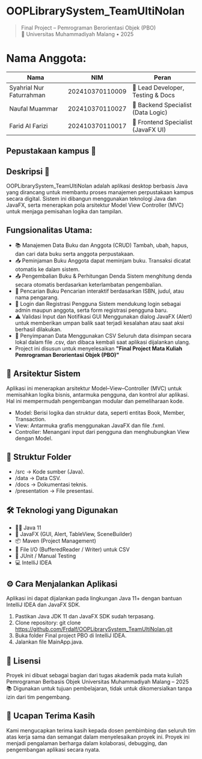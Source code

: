 # OOPLibrarySystem_TeamUltiNolan
> Final Project – Pemrograman Berorientasi Objek (PBO)  
> 📌 Universitas Muhammadiyah Malang • 2025  

# Nama Anggota:
| Nama                       | NIM                | Peran                             |
|----------------------------|--------------------|------------------------------------|
| Syahrial Nur Faturrahman   | 202410370110009    | 🧠 Lead Developer, Testing & Docs |
| Naufal Muammar             | 202410370110027    | 🔧 Backend Specialist (Data Logic)|
| Farid Al Farizi            | 202410370110017    | 🎨 Frontend Specialist (JavaFX UI)|

## Pepustakaan kampus 📖
## Deskripsi 📜
OOPLibrarySystem_TeamUltiNolan adalah aplikasi desktop berbasis Java yang dirancang untuk membantu proses manajemen perpustakaan kampus secara digital. Sistem ini dibangun menggunakan teknologi Java dan JavaFX, serta menerapkan pola arsitektur Model View Controller (MVC) untuk menjaga pemisahan logika dan tampilan.
## Fungsionalitas Utama:
- 📚 Manajemen Data Buku dan Anggota (CRUD)
Tambah, ubah, hapus, dan cari data buku serta anggota perpustakaan.
- 📥 Peminjaman Buku
Anggota dapat meminjam buku. Transaksi dicatat otomatis ke dalam sistem.
- 📤 Pengembalian Buku & Perhitungan Denda
Sistem menghitung denda secara otomatis berdasarkan keterlambatan pengembalian.
- 🔎 Pencarian Buku
Pencarian interaktif berdasarkan ISBN, judul, atau nama pengarang.
- 🔐 Login dan Registrasi Pengguna
Sistem mendukung login sebagai admin maupun anggota, serta form registrasi pengguna baru.
- ⚠️ Validasi Input dan Notifikasi GUI
Menggunakan dialog JavaFX (Alert) untuk memberikan umpan balik saat terjadi kesalahan atau saat aksi berhasil dilakukan.
- 📄 Penyimpanan Data Menggunakan CSV
Seluruh data disimpan secara lokal dalam file .csv, dan dibaca kembali saat aplikasi dijalankan ulang.
- Project ini disusun untuk menyelesaikan **"Final Project Mata Kuliah Pemrograman Berorientasi Objek (PBO)"**
## 🧠 Arsitektur Sistem
Aplikasi ini menerapkan arsitektur Model–View–Controller (MVC) untuk memisahkan logika bisnis, antarmuka pengguna, dan kontrol alur aplikasi. Hal ini mempermudah pengembangan modular dan pemeliharaan kode.
- Model: Berisi logika dan struktur data, seperti entitas Book, Member, Transaction.
- View: Antarmuka grafis menggunakan JavaFX dan file .fxml.
- Controller: Menangani input dari pengguna dan menghubungkan View dengan Model.
## 🧩 Struktur Folder
- /src → Kode sumber (Java).
- /data → Data CSV.
- /docs → Dokumentasi teknis.
- /presentation → File presentasi.
## 🛠 Teknologi yang Digunakan
- 🧑‍💻 Java 11
- 🎨 JavaFX (GUI, Alert, TableView, SceneBuilder)
- 📦 Maven (Project Management)
- 📂 File I/O (BufferedReader / Writer) untuk CSV
- 🧪 JUnit / Manual Testing
- 💻 IntelliJ IDEA
## ⚙️ Cara Menjalankan Aplikasi
Aplikasi ini dapat dijalankan pada lingkungan Java 11+ dengan bantuan IntelliJ IDEA dan JavaFX SDK.
1. Pastikan Java JDK 11 dan JavaFX SDK sudah terpasang.
2. Clone repository:
   git clone https://github.com/Frdalf/OOPLibrarySystem_TeamUltiNolan.git
3. Buka folder Final project PBO di IntelliJ IDEA.
4. Jalankan file MainApp.java.
## 📄 Lisensi
Proyek ini dibuat sebagai bagian dari tugas akademik pada mata kuliah Pemrograman Berbasis Objek
Universitas Muhammadiyah Malang – 2025
📚 Digunakan untuk tujuan pembelajaran, tidak untuk dikomersialkan tanpa izin dari tim pengembang.
## 🙌 Ucapan Terima Kasih
Kami mengucapkan terima kasih kepada dosen pembimbing dan seluruh tim atas kerja sama dan semangat dalam menyelesaikan proyek ini. Proyek ini menjadi pengalaman berharga dalam kolaborasi, debugging, dan pengembangan aplikasi secara nyata.


